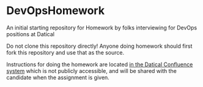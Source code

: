 # DevOpsHomework
An initial starting repository for Homework by folks interviewing for DevOps positions at Datical

Do not clone this repository directly! Anyone doing homework should first fork this repository and use that as the source.

Instructions for doing the homework are located [in the Datical Confluence system](https://datical.atlassian.net/wiki/spaces/DVOP/pages/474678275/DevOps+Interview+Homework) which is not publicly accessible, and will be shared with the candidate when the assignment is given.
